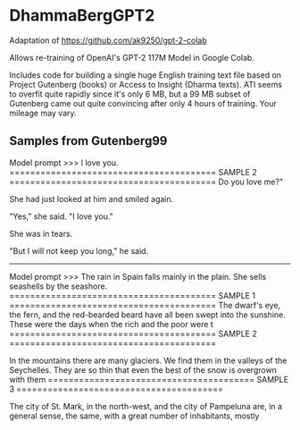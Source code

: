 # DhammaBergGPT2 #

Adaptation of https://github.com/ak9250/gpt-2-colab

Allows re-training of OpenAI's GPT-2 117M Model in Google Colab.

Includes code for building a single huge English training text file based on Project Gutenberg (books) or Access to Insight (Dharma texts). ATI seems to overfit quite rapidly since it's only 6 MB, but a 99 MB subset of Gutenberg came out quite convincing after only 4 hours of training. Your mileage may vary.

## Samples from Gutenberg99 ##

Model prompt >>> I love you.       
======================================== SAMPLE 2 ========================================
 Do you love me?"

She had just looked at him and smiled again.

"Yes," she said. "I love you."

She was in tears.

"But I will not keep you long," he said.

- - -

Model prompt >>> The rain in Spain falls mainly in the plain. She sells seashells by the seashore. 
======================================== SAMPLE 1 ========================================
 The
dwarf's eye, the fern, and the red-bearded beard have all been swept into
the sunshine.  These were the days when the rich and the poor were
t
======================================== SAMPLE 2 ========================================

In the mountains there are many glaciers.  We find them in the valleys of
the Seychelles.  They are so thin that even the best of the snow is
overgrown with them
======================================== SAMPLE 3 ========================================

The city of St. Mark, in the north-west, and the city of Pampeluna are,
in a general sense, the same, with a great number of inhabitants,
mostly
